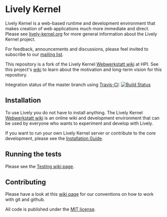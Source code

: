 # Lively Kernel

Lively Kernel is a web-based runtime and development environment that makes creation of web applications much more immediate and direct. Please see [lively-kernel.org](http://lively-kernel.org/) for more general information about the Lively Kernel project.

For feedback, announcements and discussions, please feel invited to subscribe to our [mailing list](http://lively-kernel.org/list/index.html).

This repository is a fork of the Lively Kernel [Webwerkstatt wiki](http://www.lively-kernel.org/repository/webwerkstatt/) at HPI. See this project's [wiki](https://github.com/LivelyKernel/LivelyKernel/wiki/Repository-Purpose) to learn about the motivation and long-term vision for this repository.

Integration status of the master branch using [Travis-CI](http://www.travis-ci.org): [![Build Status](https://secure.travis-ci.org/LivelyKernel/LivelyKernel.png?branch=master)](http://travis-ci.org/LivelyKernel/LivelyKernel)

## Installation

To use Lively you do not have to install anything. The Lively Kernel 
[Webwerkstatt wiki](http://lively-kernel.org/webwerkstatt) is an
online wiki and development environment that can be used by everyone who wants
to experiment and develop with Lively.

If you want to run your own Lively Kernel server or contribute to the core
development, please see the [Installation Guide](https://github.com/LivelyKernel/LivelyKernel/wiki/Install-Guide).

## Running the tests

Please see the [Testing wiki page](https://github.com/LivelyKernel/LivelyKernel/wiki/Testing).

## Contributing

Please have a look at this [wiki page](https://github.com/LivelyKernel/LivelyKernel/wiki/Git-Github-Hints) for our conventions on how to work with git and github.

All code is published under the [MIT license](https://github.com/LivelyKernel/LivelyKernel/blob/master/LICENSE).
